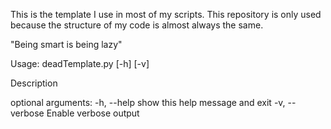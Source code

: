 This is the template I use in most of my scripts.
This repository is only used because the structure of my code is almost always the same.

"Being smart is being lazy"

Usage: deadTemplate.py [-h] [-v]

Description

optional arguments:
  -h, --help     show this help message and exit
  -v, --verbose  Enable verbose output
